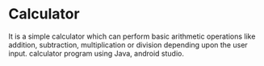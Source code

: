 # Calculator 
It is a simple calculator which can perform basic arithmetic operations like addition, subtraction, multiplication or division depending upon the user input.
calculator program using Java, android studio.
